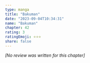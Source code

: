 ```yaml
---
type: manga
title: "Bakuman"
date: "2023-09-04T10:34:31"
name: "Bakuman"
chapter: 42
rating: 3
ratingEmoji: ⭐️⭐️⭐️
share: false
---
```


*[No review was written for this chapter]*
